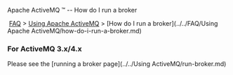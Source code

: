 Apache ActiveMQ ™ -- How do I run a broker 

 [FAQ](/FAQ/index.md) > [Using Apache ActiveMQ](../../FAQ/using-apache-activemq.md) > [How do I run a broker](../../FAQ/Using Apache ActiveMQ/how-do-i-run-a-broker.md)


### For ActiveMQ 3.x/4.x

Please see the [running a broker page](../../Using ActiveMQ/run-broker.md)

